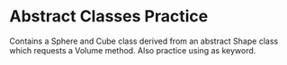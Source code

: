 # Abstract Classes Practice
Contains a Sphere and Cube class derived from an abstract Shape class which requests a Volume method. Also practice using as keyword.  